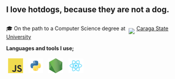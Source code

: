 ## I love hotdogs, because they are not a dog.

🎓 On the path to a Computer Science degree at <a href="https://maps.app.goo.gl/5tfByC7Zv5Ja4TpG8"><image src="assets/csu.png" style="height: 35px; padding: 5px; transform: translate(0, 15px)" />Caraga State University</a>

**Languages and tools I use;**

<span>
	<img title="JavaScript" height="40" style="padding: 5px;" src="assets/javascript.png" />
	<img title="Python"     height="40" style="padding: 5px;" src="assets/python.png" />
	<img title="Node.js"     height="40" style="padding: 5px;" src="assets//nodejs.png" />
	<img title="React.js"      height="40" style="padding: 5px;" src="assets//react.png" />
</span>
